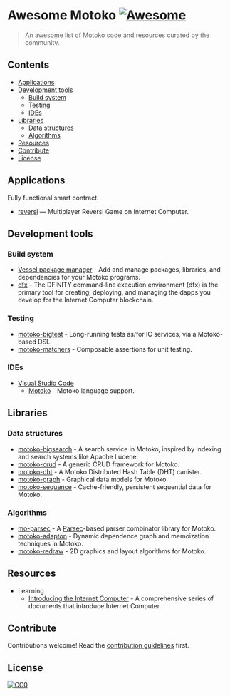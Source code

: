 # Awesome Motoko [![Awesome](https://awesome.re/badge.svg)](https://awesome.re)

> An awesome list of Motoko code and resources curated by the community.


## Contents

- [Applications](#applications)
- [Development tools](#development-tools)
  - [Build system](#build-system)
  - [Testing](#testing)
  - [IDEs](#ides)
- [Libraries](#libraries)
  - [Data structures](#data-structures)
  - [Algorithms](#algorithms)
- [Resources](#resources)
- [Contribute](#contribute)
- [License](#license)


## Applications

Fully functional smart contract.

- [reversi](https://github.com/ninegua/reversi) — Multiplayer Reversi Game on Internet Computer.

## Development tools

### Build system

- [Vessel package manager](https://github.com/dfinity/vessel) - Add and manage packages, libraries, and dependencies for your Motoko programs.
- [dfx](https://github.com/dfinity/sdk/tree/master/src/dfx) - The DFINITY command-line execution environment (dfx) is the primary tool for creating, deploying, and managing the dapps you develop for the Internet Computer blockchain.

### Testing

- [motoko-bigtest](https://github.com/matthewhammer/motoko-bigtest) - Long-running tests as/for IC services, via a Motoko-based DSL.
- [motoko-matchers](https://github.com/kritzcreek/motoko-matchers) - Composable assertions for unit testing.

### IDEs

- [Visual Studio Code](https://code.visualstudio.com/)
  - [Motoko](https://marketplace.visualstudio.com/items?itemName=dfinity-foundation.vscode-motoko) - Motoko language support.

## Libraries

### Data structures

- [motoko-bigsearch](https://github.com/matthewhammer/motoko-sequence/blob/master/service/BigSearch.mo) - A search service in Motoko, inspired by indexing and search systems like Apache Lucene.
- [motoko-crud](https://github.com/matthewhammer/motoko-crud) - A generic CRUD framework for Motoko.
- [motoko-dht](https://github.com/enzoh/motoko-dht) - A Motoko Distributed Hash Table (DHT) canister.
- [motoko-graph](https://github.com/matthewhammer/motoko-graph) - Graphical data models for Motoko.
- [motoko-sequence](https://github.com/matthewhammer/motoko-sequence) - Cache-friendly, persistent sequential data for Motoko.

### Algorithms

- [mo-parsec](https://github.com/crusso/mo-parsec) - A [Parsec](https://hackage.haskell.org/package/parsec)-based parser combinator library for Motoko.
- [motoko-adapton](https://github.com/matthewhammer/motoko-adapton) - Dynamic dependence graph and memoization techniques in Motoko.
- [motoko-redraw](https://github.com/matthewhammer/motoko-redraw) - 2D graphics and layout algorithms for Motoko.

## Resources

- Learning
  - [Introducing the Internet Computer](https://smartcontracts.org/docs/introduction/welcome.html) - A comprehensive series of documents that introduce Internet Computer.

## Contribute

Contributions welcome! Read the [contribution guidelines](contributing.md) first.

## License

[![CC0](https://licensebuttons.net/p/zero/1.0/88x31.png)](https://creativecommons.org/publicdomain/zero/1.0/)
